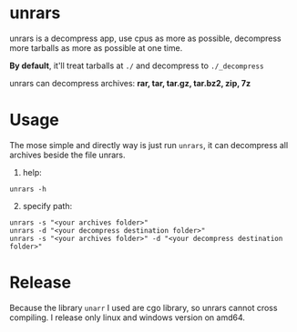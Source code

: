 # unrars

unrars is a decompress app, use cpus as more as possible, decompress more tarballs as more as possible at one time.

**By default**, it'll treat tarballs at `./` and decompress to `./_decompress`

unrars can decompress archives: **rar, tar, tar.gz, tar.bz2, zip, 7z**

# Usage

The mose simple and directly way is just run `unrars`, it can decompress all archives beside the file unrars.

1. help:
```
unrars -h
```

2. specify path:
```
unrars -s "<your archives folder>"
unrars -d "<your decompress destination folder>"
unrars -s "<your archives folder>" -d "<your decompress destination folder>"
```

# Release

Because the library `unarr` I used are cgo library, so unrars cannot cross compiling.
I release only linux and windows version on amd64.

